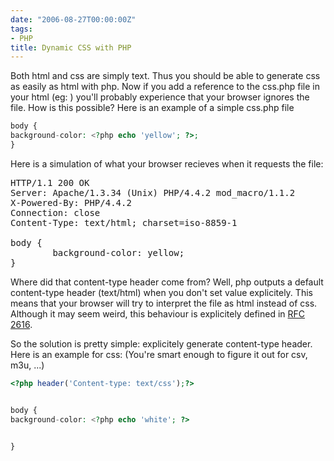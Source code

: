 ```yaml
---
date: "2006-08-27T00:00:00Z"
tags:
- PHP
title: Dynamic CSS with PHP
---
```

Both html and css are simply text. Thus you should be able to generate css as easily as html with php. Now if you add a reference to the css.php file in your html (eg: <link rel="stylesheet" href="http://example.com/css.php" type="text/css" media="screen" />) you'll probably experience that your browser ignores the file. How is this possible? Here is an example of a simple css.php file

```php
body {
background-color: <?php echo 'yellow'; ?>;
}
```

Here is a simulation of what your browser recieves when it requests the file:

<pre>HTTP/1.1 200 OK
Server: Apache/1.3.34 (Unix) PHP/4.4.2 mod_macro/1.1.2
X-Powered-By: PHP/4.4.2
Connection: close
Content-Type: text/html; charset=iso-8859-1

body {
        background-color: yellow;
}
</pre>

Where did that content-type header come from? Well, php outputs a default content-type header (text/html) when you don't set value explicitely. This means that your browser will try to interpret the file as html instead of css. Although it may seem weird, this behaviour is explicitely defined in [RFC 2616](http://www.w3.org/Protocols/rfc2616/rfc2616-sec7.html#sec7.2.1).

So the solution is pretty simple: explicitely generate content-type header. Here is an example for css: (You're smart enough to figure it out for csv, m3u, ...)

```php
<?php header('Content-type: text/css');?>


body {
background-color: <?php echo 'white'; ?>


}
```
